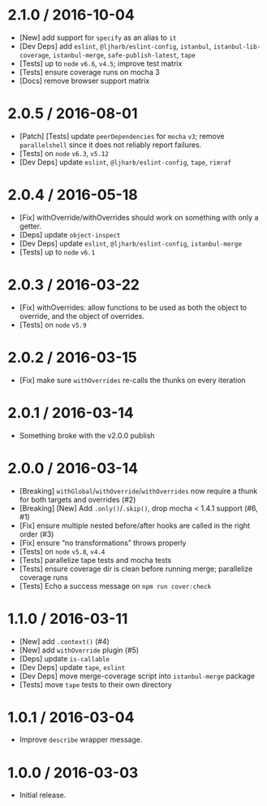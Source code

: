 2.1.0 / 2016-10-04
=================
  * [New] add support for `specify` as an alias to `it`
  * [Dev Deps] add `eslint`, `@ljharb/eslint-config`, `istanbul`, `istanbul-lib-coverage`, `istanbul-merge`, `safe-publish-latest`, `tape`
  * [Tests] up to `node` `v6.6`, `v4.5`; improve test matrix
  * [Tests] ensure coverage runs on mocha 3
  * [Docs] remove browser support matrix

2.0.5 / 2016-08-01
=================
  * [Patch] [Tests] update `peerDependencies` for `mocha` `v3`; remove `parallelshell` since it does not reliably report failures.
  * [Tests] on `node` `v6.3`, `v5.12`
  * [Dev Deps] update `eslint`, `@ljharb/eslint-config`, `tape`, `rimraf`

2.0.4 / 2016-05-18
=================
  * [Fix] withOverride/withOverrides should work on something with only a getter.
  * [Deps] update `object-inspect`
  * [Dev Deps] update `eslint`, `@ljharb/eslint-config`, `istanbul-merge`
  * [Tests] up to `node` `v6.1`

2.0.3 / 2016-03-22
=================
  * [Fix] withOverrides: allow functions to be used as both the object to override, and the object of overrides.
  * [Tests] on `node` `v5.9`

2.0.2 / 2016-03-15
=================
  * [Fix] make sure `withOverrides` re-calls the thunks on every iteration

2.0.1 / 2016-03-14
=================
  * Something broke with the v2.0.0 publish

2.0.0 / 2016-03-14
=================
  * [Breaking] `withGlobal`/`withOverride`/`withOverrides` now require a thunk for both targets and overrides (#2)
  * [Breaking] [New] Add `.only()`/`.skip()`, drop mocha < 1.4.1 support (#6, #1)
  * [Fix] ensure multiple nested before/after hooks are called in the right order (#3)
  * [Fix] ensure “no transformations” throws properly
  * [Tests] on `node` `v5.8`, `v4.4`
  * [Tests] parallelize tape tests and mocha tests
  * [Tests] ensure coverage dir is clean before running merge; parallelize coverage runs
  * [Tests] Echo a success message on `npm run cover:check`

1.1.0 / 2016-03-11
=================
  * [New] add `.context()` (#4)
  * [New] add `withOverride` plugin (#5)
  * [Deps] update `is-callable`
  * [Dev Deps] update `tape`, `eslint`
  * [Dev Deps] move merge-coverage script into `istanbul-merge` package
  * [Tests] move `tape` tests to their own directory

1.0.1 / 2016-03-04
=================
  * Improve `describe` wrapper message.

1.0.0 / 2016-03-03
=================
  * Initial release.
